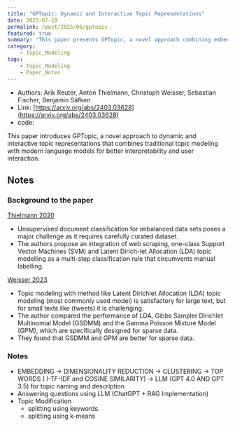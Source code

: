 ```yaml
---
title: "GPTopic: Dynamic and Interactive Topic Representations"
date: 2025-07-10
permalink: /post/2025/06/gptopic
featured: true
summary: "This paper presents GPTopic, a novel approach combining embeddings, dimensionality reduction, clustering, and LLMs for dynamic and interactive topic modeling with ChatGPT integration."
category: 
    - Topic_Modeling
tags:
    - Topic_Modeling
    - Paper_Notes
---
```


- Authors: Arik Reuter, Anton Thielmann, Christoph Weisser, Sebastian Fischer, Benjamin Säfken
- Link: [https://arxiv.org/abs/2403.03628](https://arxiv.org/abs/2403.03628)
- code: 

This paper introduces GPTopic, a novel approach to dynamic and interactive topic representations that combines traditional topic modeling with modern language models for better interpretability and user interaction.


## Notes


### Background to the paper

[Thielmann 2020](https://www.researchgate.net/publication/344432349_Unsupervised_Document_Classification_integrating_Web_Scraping_One-Class_SVM_and_LDA_Topic_Modelling)
- Unsupervised document classification for imbalanced data sets poses a major challenge as it requires carefully curated dataset. 
- The authors propose an integration of web scraping, one-class Support Vector Machines (SVM) and Latent Dirich-let Allocation (LDA) topic modelling as a multi-step classification rule that circumvents manual labelling. 


[Weisser 2023](https://link.springer.com/content/pdf/10.1007/s00180-022-01246-z.pdf) 
- Topic modeling with method like Latent Dirichlet Allocation (LDA) topic modeling (most commonly used model) is satisfactory for large text, but for small texts like (tweets) it is challenging. 
- The author compared the performance of LDA, Gibbs Sampler Dirichlet Multinomial Model (GSDMM) and the Gamma Poisson Mixture Model (GPM), which are specifically designed for sparse data. 
- They found that GSDMM and GPM are better for sparse data. 

### Notes
- EMBEDDING → DIMENSIONALITY REDUCTION → CLUSTERING → TOP WORDS ( I-TF-IDF and COSINE SIMILARITY) → LLM (GPT 4.0 AND GPT 3.5) for topic naming and description 
- Answering questions using LLM (ChatGPT + RAG Implementation)
- Topic Modification 
    - splitting using keywords. 
    - splitting using k-means
    




